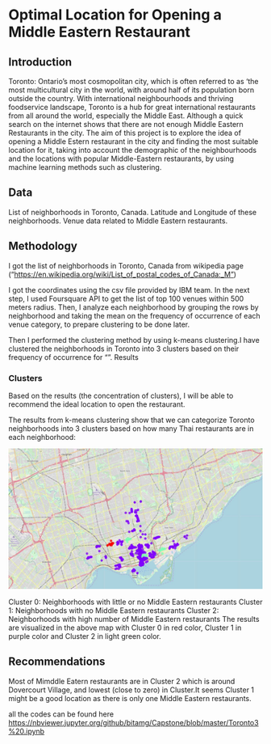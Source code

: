 # Optimal Location for Opening a Middle Eastern Restaurant

## Introduction

Toronto: Ontario’s most cosmopolitan city, which is often referred to as ‘the most multicultural city in the world, with around half of its population born outside the country. With international neighbourhoods and thriving foodservice landscape, Toronto is a hub for great international restaurants from all around the world, especially the Middle East. Although a quick search on the internet shows that there are not enough Middle Eastern Restaurants in the city. The aim of this project is to explore the idea of opening a Middle Estern restaurant in the city and finding the most suitable location for it, taking into account the demographic of the neighbourhoods and the locations with popular Middle-Eastern restaurants, by using machine learning methods such as clustering.

## Data

List of neighborhoods in Toronto, Canada.
Latitude and Longitude of these neighborhoods.
Venue data related to Middle Eastern restaurants. 

## Methodology

I got the list of neighborhoods in Toronto, Canada from wikipedia page (“https://en.wikipedia.org/wiki/List_of_postal_codes_of_Canada:_M”)

I got the coordinates using the csv file provided by IBM team. In the next step, I used Foursquare API to get the list of top 100 venues within 500 meters radius. Then, I analyze each neighborhood by grouping the rows by neighborhood and taking the mean on the frequency of occurrence of each venue category, to prepare clustering to be done later.

Then I performed the clustering method by using k-means clustering.I have clustered the neighborhoods in Toronto into 3 clusters based on their frequency of occurrence for “”. 
Results

### Clusters

Based on the results (the concentration of clusters), I will be able to recommend the ideal location to open the restaurant.

The results from k-means clustering show that we can categorize Toronto neighborhoods into 3 clusters based on how many Thai restaurants are in each neighborhood:

![](map.JPG)

Cluster 0: Neighborhoods with little or no Middle Eastern restaurants
Cluster 1: Neighborhoods with no Middle Eastern restaurants
Cluster 2: Neighborhoods with high number of Middle Eastern restaurants
The results are visualized in the above map with Cluster 0 in red color, Cluster 1 in purple color and Cluster 2 in light green color.

## Recommendations

Most of Mimddle Eatern restaurants are in Cluster 2 which is around Dovercourt Village, and lowest (close to zero) in Cluster.It seems Cluster 1 might be a good location as there is only one Middle Eastern restaurants.

all the codes can be found here
https://nbviewer.jupyter.org/github/bitamg/Capstone/blob/master/Toronto3%20.ipynb
